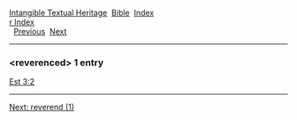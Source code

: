 [Intangible Textual Heritage](../../index)  [Bible](../index) 
[Index](index)   
[r Index](_r_)  
  [Previous](c09491)  [Next](c09493) 

------------------------------------------------------------------------

### &lt;reverenced&gt; 1 entry

[Est 3:2](../kjv/est003.htm#002)  

------------------------------------------------------------------------

[Next: reverend (1)](c09493)
